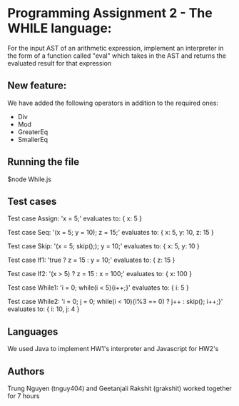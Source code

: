 # Programming Assignment 2 - The WHILE language:

For the input AST of an arithmetic expression, implement an interpreter in the form of a function called "eval" which takes in the AST  and returns the evaluated result for that expression

## New feature: 

We have added the following operators in addition to the required ones:
- Div
- Mod
- GreaterEq
- SmallerEq

## Running the file

$node While.js

## Test cases

Test case Assign: 'x = 5;' evaluates to:  { x: 5 } 

Test case Seq: '(x = 5; y = 10); z = 15;' evaluates to:  { x: 5, y: 10, z: 15 } 

Test case Skip: '(x = 5; skip();); y = 10;' evaluates to:  { x: 5, y: 10 }

Test case If1: 'true ? z = 15 : y = 10;' evaluates to:  { z: 15 }

Test case If2: '(x > 5) ? z = 15 : x = 100;' evaluates to:  { x: 100 }

Test case While1: 'i = 0; while(i < 5){i++;}' evaluates to:  { i: 5 }

Test case While2: 'i = 0; j = 0; while(i < 10){i\%3 == 0) ? j++ : skip(); i++;}' evaluates to:  { i: 10, j: 4 }

## Languages

We used Java to implement HW1's interpreter and Javascript for HW2's

## Authors
Trung Nguyen (tnguy404) and Geetanjali Rakshit (grakshit) worked together for 7 hours
